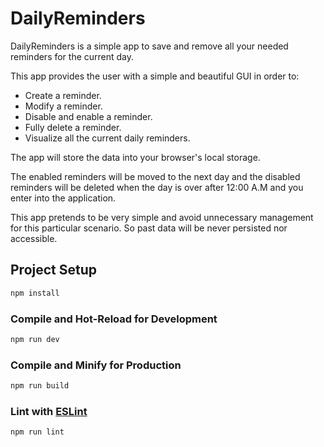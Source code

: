 # DailyReminders

DailyReminders is a simple app to save and remove all your needed reminders for the current day.
  
This app provides the user with a simple and beautiful GUI in order to:
  
* Create a reminder.
* Modify a reminder.
* Disable and enable a reminder.
* Fully delete a reminder.
* Visualize all the current daily reminders.

The app will store the data into your browser's local storage.
  
The enabled reminders will be moved to the next day and the disabled reminders will be deleted
when the day is over after 12:00 A.M and you enter into the application.

This app pretends to be very simple and avoid unnecessary management for this particular scenario. So past data will be never persisted nor accessible.

## Project Setup

```sh
npm install
```

### Compile and Hot-Reload for Development

```sh
npm run dev
```

### Compile and Minify for Production

```sh
npm run build
```

### Lint with [ESLint](https://eslint.org/)

```sh
npm run lint
```
